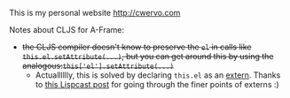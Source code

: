This is my personal website http://cwervo.com

Notes about CLJS for A-Frame:
- ~~the CLJS compiler doesn't know to preserve the `el` in calls like `this.el.setAttribute(...)`, but you can get around this by using  the analogous:`this['el'].setAttribute(...)`~~
    - Actualllllly, this is solved by declaring `this.el` as an [extern](https://github.com/AndresCuervo/cwervo.com-cljs/blob/master/externs/aframe.js). Thanks to [this Lispcast post](http://www.lispcast.com/clojurescript-externs) for going through the finer points of externs :)
<!-- - `(aget this "el")` seems to work, over `(.-el this)` -->
<!-- - for some reason, even under a `this-as this`, `(.-el this)` nor `(.-el js/this)` work, (`el` is undefined), but after getting CLJSJS to compile `(aget js/this "el")` works! -->
